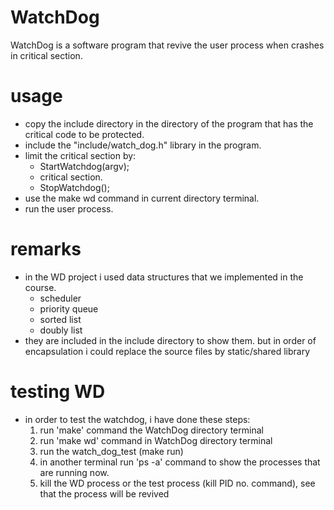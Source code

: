 # WatchDog

WatchDog is a software program that revive the user process when crashes in critical section.

# usage 
- copy the include directory in the directory of the program that has the critical code to be protected.
- include the "include/watch_dog.h" library in the program. 
- limit the critical section by:
     - StartWatchdog(argv);
     - critical section.
     - StopWatchdog();
- use the make wd command in current directory terminal.
- run the user process.

# remarks 
- in the WD project i used data structures that we implemented in the course.
   - scheduler 
   - priority queue
   - sorted list
   - doubly list
- they are included in the include directory to show them. but in order of encapsulation i could replace the source files by static/shared library

# testing WD 
- in order to test the watchdog, i have done these steps:
   1. run 'make' command the WatchDog directory terminal
   2. run 'make wd' command in WatchDog directory terminal
   3. run the watch_dog_test (make run)
   4. in another terminal run 'ps -a' command to show the processes that are running now.
   5. kill the WD process or the test process (kill PID no. command), see that the process will be revived